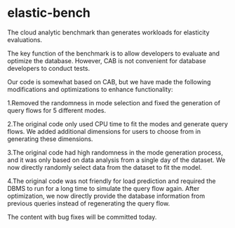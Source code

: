 # elastic-bench
The cloud analytic benchmark than generates workloads for elasticity evaluations.

The key function of the benchmark is to allow developers to evaluate and optimize the database. However, CAB is not convenient for database developers to conduct tests.

Our code is somewhat based on CAB, but we have made the following modifications and optimizations to enhance functionality:

1.Removed the randomness in mode selection and fixed the generation of query flows for 5 different modes.

2.The original code only used CPU time to fit the modes and generate query flows. We added additional dimensions for users to choose from in generating these dimensions.

3.The original code had high randomness in the mode generation process, and it was only based on data analysis from a single day of the dataset. We now directly randomly select data from the dataset to fit the model.

4.The original code was not friendly for load prediction and required the DBMS to run for a long time to simulate the query flow again. After optimization, we now directly provide the database information from previous queries instead of regenerating the query flow.

The content with bug fixes will be committed today.
